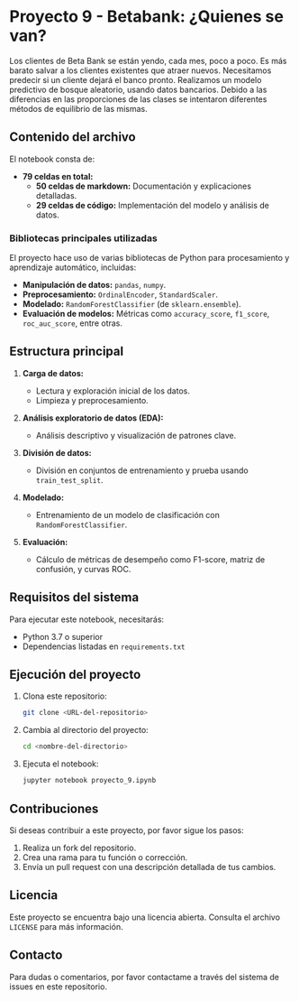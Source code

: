 # Proyecto 9 - Betabank: ¿Quienes se van? 

Los clientes de Beta Bank se están yendo, cada mes, poco a poco. Es más barato salvar a los clientes existentes que atraer nuevos. 
Necesitamos predecir si un cliente dejará el banco pronto. Realizamos un modelo predictivo de bosque aleatorio, usando datos bancarios. Debido a las diferencias en las proporciones de las clases se intentaron diferentes métodos de equilibrio de las mismas.

## Contenido del archivo
El notebook consta de:
- **79 celdas en total:**
  - **50 celdas de markdown:** Documentación y explicaciones detalladas.
  - **29 celdas de código:** Implementación del modelo y análisis de datos.

### Bibliotecas principales utilizadas
El proyecto hace uso de varias bibliotecas de Python para procesamiento y aprendizaje automático, incluidas:
- **Manipulación de datos:** `pandas`, `numpy`.
- **Preprocesamiento:** `OrdinalEncoder`, `StandardScaler`.
- **Modelado:** `RandomForestClassifier` (de `sklearn.ensemble`).
- **Evaluación de modelos:** Métricas como `accuracy_score`, `f1_score`, `roc_auc_score`, entre otras.

## Estructura principal
1. **Carga de datos:**
   - Lectura y exploración inicial de los datos.
   - Limpieza y preprocesamiento.

2. **Análisis exploratorio de datos (EDA):**
   - Análisis descriptivo y visualización de patrones clave.

3. **División de datos:**
   - División en conjuntos de entrenamiento y prueba usando `train_test_split`.

4. **Modelado:**
   - Entrenamiento de un modelo de clasificación con `RandomForestClassifier`.

5. **Evaluación:**
   - Cálculo de métricas de desempeño como F1-score, matriz de confusión, y curvas ROC.

## Requisitos del sistema
Para ejecutar este notebook, necesitarás:
- Python 3.7 o superior
- Dependencias listadas en `requirements.txt`

## Ejecución del proyecto
1. Clona este repositorio:
   ```bash
   git clone <URL-del-repositorio>
   ```

2. Cambia al directorio del proyecto:
   ```bash
   cd <nombre-del-directorio>
   ```

3. Ejecuta el notebook:
   ```bash
   jupyter notebook proyecto_9.ipynb

## Contribuciones
Si deseas contribuir a este proyecto, por favor sigue los pasos:
1. Realiza un fork del repositorio.
2. Crea una rama para tu función o corrección.
3. Envía un pull request con una descripción detallada de tus cambios.

## Licencia
Este proyecto se encuentra bajo una licencia abierta. Consulta el archivo `LICENSE` para más información.

## Contacto
Para dudas o comentarios, por favor contactame a través del sistema de issues en este repositorio.
